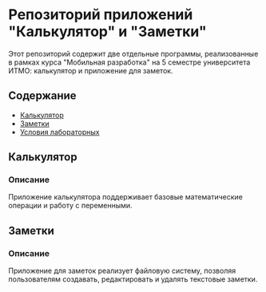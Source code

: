 # Репозиторий приложений "Калькулятор" и "Заметки"

Этот репозиторий содержит две отдельные программы, реализованные в рамках курса "Мобильная разработка" на 5 семестре университета ИТМО: калькулятор и приложение для заметок.

## Содержание

- [Калькулятор](/calculator/)
- [Заметки](/notes/)
- [Условия лабораторных](/task/)

## Калькулятор

### Описание
Приложение калькулятора поддерживает базовые математические операции и работу с переменными. 

## Заметки

### Описание
Приложение для заметок реализует файловую систему, позволяя пользователям создавать, редактировать и удалять текстовые заметки.
